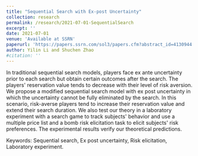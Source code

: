 ```yaml
---
title: "Sequential Search with Ex-post Uncertainty"
collection: research
permalink: /research/2021-07-01-SequentialSearch
excerpt: ''
date: 2021-07-01
venue: 'Available at SSRN'
paperurl: 'https://papers.ssrn.com/sol3/papers.cfm?abstract_id=4130944'
author: Yilin Li and Shuchen Zhao
#citation: ''
---
```


In traditional sequential search models, players face ex ante uncertainty prior to each search but obtain certain outcomes after the search. The players' reservation value tends to decrease with their level of risk aversion. We propose a modified sequential search model with ex post uncertainty in which the uncertainty cannot be fully eliminated by the search. In this scenario, risk-averse players tend to increase their reservation value and extend their search duration. We also test our theory in a laboratory experiment with a search game to track subjects' behavior and use a multiple price list and a bomb risk elicitation task to elicit subjects' risk preferences. The experimental results verify our theoretical predictions.

Keywords: Sequential search, Ex post uncertainty, Risk elicitation, Laboratory experiment.
